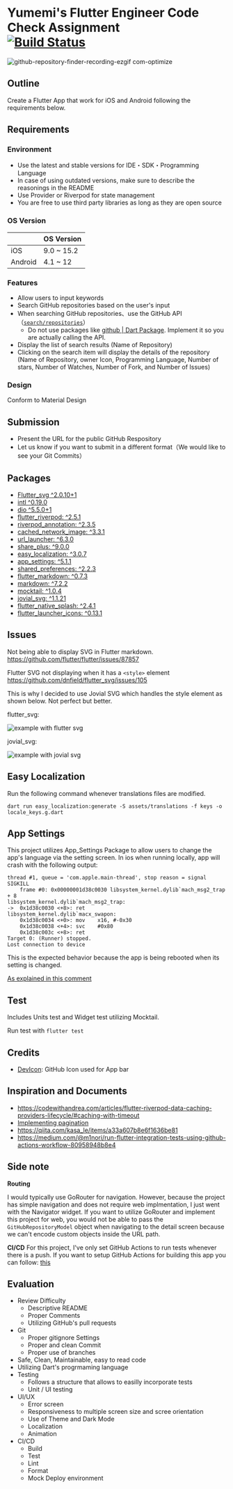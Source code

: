 
# Yumemi's Flutter Engineer Code Check Assignment<br><a href="https://github.com/ERy03/Github-Repository-Finder/actions"><img src="https://github.com/ERy03/Github-Repository-Finder/workflows/Check Tests/badge.svg" alt="Build Status"></a>

![github-repository-finder-recording-ezgif com-optimize](https://github.com/user-attachments/assets/538a94c7-9daf-4058-a132-bacb4f38794f)

## Outline

Create a Flutter App that work for iOS and Android following the requirements below.

## Requirements

### Environment

- Use the latest and stable versions for IDE・SDK・Programming Language
- In case of using outdated versions, make sure to describe the reasonings in the README
- Use Provider or Riverpod for state management
- You are free to use third party libraries as long as they are open source

### OS Version

|         | OS Version |
| ------- | ---------- |
| iOS     | 9.0 ~ 15.2 |
| Android | 4.1 ~ 12   |

### Features

- Allow users to input keywords
- Search GitHub repositories based on the user's input
- When searching GitHub repositories、use the GitHub API（[`search/repositories`](https://docs.github.com/ja/rest/reference/search#search-repositories)）
  - Do not use packages like [github | Dart Package](https://pub.dev/packages/github). Implement it so you are actually calling the API.
- Display the list of search results (Name of Repository)
- Clicking on the search item will display the details of the repository (Name of Repository, owner Icon, Programming Language, Number of stars, Number of Watches, Number of Fork, and Number of Issues)

### Design

Conform to Material Design

## Submission

- Present the URL for the public GitHub Respository
- Let us know if you want to submit in a different format（We would like to see your Git Commits）

## Packages

- [Flutter_svg ^2.0.10+1](https://pub.dev/packages/flutter_svg)
- [intl ^0.19.0](https://pub.dev/packages/intl)
- [dio ^5.5.0+1](https://pub.dev/packages/dio)
- [flutter_riverpod: ^2.5.1](https://pub.dev/packages/flutter_riverpod)
- [riverpod_annotation: ^2.3.5](https://pub.dev/packages/riverpod_annotation)
- [cached_network_image: ^3.3.1](https://pub.dev/packages/cached_network_image)
- [url_launcher: ^6.3.0](https://pub.dev/packages/url_launcher)
- [share_plus: ^9.0.0](https://pub.dev/packages/share_plus)
- [easy_localization: ^3.0.7](https://pub.dev/packages/easy_localization)
- [app_settings: ^5.1.1](https://pub.dev/packages/app_settings)
- [shared_preferences: ^2.2.3](https://pub.dev/packages/shared_preferences)
- [flutter_markdown: ^0.7.3](https://pub.dev/packages/flutter_markdown)
- [markdown: ^7.2.2](https://pub.dev/packages/markdown)
- [mocktail: ^1.0.4](https://pub.dev/packages/mocktail)
- [jovial_svg: ^1.1.21](https://pub.dev/packages/jovial_svg)
- [flutter_native_splash: ^2.4.1](https://pub.dev/packages/flutter_native_splash)
- [flutter_launcher_icons: ^0.13.1](https://pub.dev/packages/flutter_launcher_icons)

## Issues

Not being able to display SVG in Flutter markdown.
https://github.com/flutter/flutter/issues/87857

Flutter SVG not displaying when it has a `<style>` element
https://github.com/dnfield/flutter_svg/issues/105

This is why I decided to use Jovial SVG which handles the style element as shown below. Not perfect but better.

flutter_svg:

![example with flutter svg](https://raw.githubusercontent.com/ERy03/GitHub-Repository-Finder/develop/assets/readme/flutter_svg.png)

jovial_svg:

![example with jovial svg](https://raw.githubusercontent.com/ERy03/GitHub-Repository-Finder/develop/assets/readme/jovial_svg.png)

## Easy Localization

Run the following command whenever translations files are modified.

`dart run easy_localization:generate -S assets/translations -f keys -o locale_keys.g.dart`

## App Settings

This project utilizes App_Settings Package to allow users to change the app's language via the setting screen. In ios when running locally, app will crash with the following output:

```
thread #1, queue = 'com.apple.main-thread', stop reason = signal SIGKILL
    frame #0: 0x00000001d38c0030 libsystem_kernel.dylib`mach_msg2_trap + 8
libsystem_kernel.dylib`mach_msg2_trap:
->  0x1d38c0030 <+8>: ret
libsystem_kernel.dylib`macx_swapon:
    0x1d38c0034 <+0>: mov    x16, #-0x30
    0x1d38c0038 <+4>: svc    #0x80
    0x1d38c003c <+8>: ret
Target 0: (Runner) stopped.
Lost connection to device
```

This is the expected behavior because the app is being rebooted when its setting is changed.

[As explained in this comment](https://github.com/Baseflow/flutter-permission-handler/issues/509#issuecomment-1113636977)

## Test

Includes Units test and Widget test utilizing Mocktail.

Run test with `flutter test`

## Credits

- [DevIcon](https://github.com/devicons/devicon/): GitHub Icon used for App bar

## Inspiration and Documents

- https://codewithandrea.com/articles/flutter-riverpod-data-caching-providers-lifecycle/#caching-with-timeout
- [Implementing pagination](https://github.com/rrousselGit/riverpod/tree/master/examples/marvel)
- https://qiita.com/kasa_le/items/a33a607b8e6f1636be81
- https://medium.com/@m1nori/run-flutter-integration-tests-using-github-actions-workflow-80958948b8e4

## Side note

**Routing**

I would typically use GoRouter for navigation. However, because the project has simple navigation and does not require web implmentation, I just went with the Navigator widget. If you want to utilize GoRouter and implement this project for web, you would not be able to pass the `GitHubRepositoryModel` object when navigating to the detail screen because we can't encode custom objects inside the URL path.

**CI/CD**
For this project, I've only set GitHub Actions to run tests whenever there is a push. If you want to setup GitHub Actions for building this app you can follow: [this](https://github.com/subosito/flutter-action)

## Evaluation

- Review Difficulty
  - Descriptive README
  - Proper Comments
  - Utilizing GitHub's pull requests
- Git
  - Proper gitignore Settings
  - Proper and clean Commit
  - Proper use of branches
- Safe, Clean, Maintainable, easy to read code
- Utilizing Dart's progrmaming language
- Testing
  - Follows a structure that allows to easilly incorporate tests
  - Unit / UI testing
- UI/UX
  - Error screen
  - Responsiveness to multiple screen size and scree orientation
  - Use of Theme and Dark Mode
  - Localization
  - Animation
- CI/CD
  - Build
  - Test
  - Lint
  - Format
  - Mock Deploy environment
